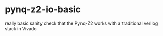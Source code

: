 # pynq-z2-io-basic
really basic sanity check that the Pynq-Z2 works with a  traditional verilog stack in Vivado
